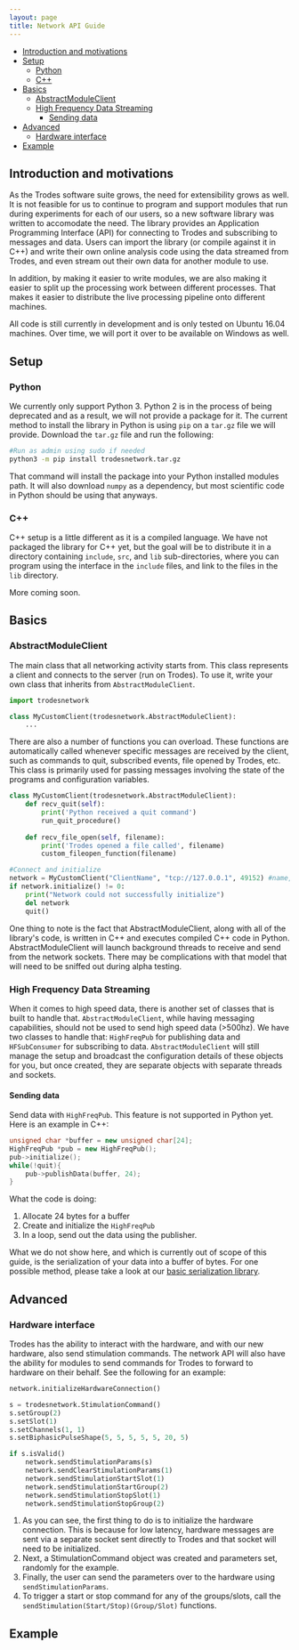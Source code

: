 ```yaml
---
layout: page
title: Network API Guide
---
```


- [Introduction and motivations](#introduction-and-motivations)
- [Setup](#setup)
    - [Python](#python)
    - [C++](#c)
- [Basics](#basics)
    - [AbstractModuleClient](#abstractmoduleclient)
    - [High Frequency Data Streaming](#high-frequency-data-streaming)
        - [Sending data](#sending-data)
- [Advanced](#advanced)
    - [Hardware interface](#hardware-interface)
- [Example](#example)

## Introduction and motivations

As the Trodes software suite grows, the need for extensibility grows as well. It is not feasible for us to continue to program and support modules that run during experiments for each of our users, so a new software library was written to accomodate the need. The library provides an Application Programming Interface (API) for connecting to Trodes and subscribing to messages and data. Users can import the library (or compile against it in C++) and write their own online analysis code using the data streamed from Trodes, and even stream out their own data for another module to use. 

In addition, by making it easier to write modules, we are also making it easier to split up the processing work between different processes. That makes it easier to distribute the live processing pipeline onto different machines.

All code is still currently in development and is only tested on Ubuntu 16.04 machines. Over time, we will port it over to be available on Windows as well.

## Setup

### Python

We currently only support Python 3. Python 2 is in the process of being deprecated and as a result, we will not provide a package for it. The current method to install the library in Python is using `pip` on a `tar.gz` file we will provide. Download the `tar.gz` file and run the following: 

```bash
#Run as admin using sudo if needed
python3 -m pip install trodesnetwork.tar.gz 
```

That command will install the package into your Python installed modules path. It will also download `numpy` as a dependency, but most scientific code in Python should be using that anyways.

### C++

C++ setup is a little different as it is a compiled language. We have not packaged the library for C++ yet, but the goal will be to distribute it in a directory containing `include`, `src`, and `lib` sub-directories, where you can program using the interface in the `include` files, and link to the files in the `lib` directory.

More coming soon.

## Basics

### AbstractModuleClient

The main class that all networking activity starts from. This class represents a client and connects to the server (run on Trodes). To use it, write your own class that inherits from `AbstractModuleClient`.

```python
import trodesnetwork

class MyCustomClient(trodesnetwork.AbstractModuleClient):
    ... 
```

There are also a number of functions you can overload. These functions are automatically called whenever specific messages are received by the client, such as commands to quit, subscribed events, file opened by Trodes, etc. This class is primarily used for passing messages involving the state of the programs and configuration variables.

```python
class MyCustomClient(trodesnetwork.AbstractModuleClient):
    def recv_quit(self):
        print('Python received a quit command')
        run_quit_procedure()
    
    def recv_file_open(self, filename):
        print('Trodes opened a file called', filename)
        custom_fileopen_function(filename)

#Connect and initialize
network = MyCustomClient("ClientName", "tcp://127.0.0.1", 49152) #name, address, port
if network.initialize() != 0:
    print("Network could not successfully initialize")
    del network
    quit()

```

One thing to note is the fact that AbstractModuleClient, along with all of the library's code, is written in C++ and executes compiled C++ code in Python. AbstractModuleClient will launch background threads to receive and send from the network sockets. There may be complications with that model that will need to be sniffed out during alpha testing.

### High Frequency Data Streaming

When it comes to high speed data, there is another set of classes that is built to handle that. `AbstractModuleClient`, while having messaging capabilities, should not be used to send high speed data (>500hz). We have two classes to handle that: `HighFreqPub` for publishing data and `HFSubConsumer` for subscribing to data. `AbstractModuleClient` will still manage the setup and broadcast the configuration details of these objects for you, but once created, they are separate objects with separate threads and sockets.

#### Sending data

Send data with `HighFreqPub`. This feature is not supported in Python yet. Here is an example in C++: 

```cpp
unsigned char *buffer = new unsigned char[24];
HighFreqPub *pub = new HighFreqPub();
pub->initialize();
while(!quit){
    pub->publishData(buffer, 24);
}
```

What the code is doing:

1. Allocate 24 bytes for a buffer
2. Create and initialize the `HighFreqPub`
3. In a loop, send out the data using the publisher.

What we do not show here, and which is currently out of scope of this guide, is the serialization of your data into a buffer of bytes. For one possible method, please take a look at our [basic serialization library](https://github.com/spikeGadgets/Seriallib).

## Advanced

### Hardware interface

Trodes has the ability to interact with the hardware, and with our new hardware, also send stimulation commands. The network API will also have the ability for modules to send commands for Trodes to forward to hardware on their behalf. See the following for an example: 

```python
network.initializeHardwareConnection()

s = trodesnetwork.StimulationCommand()
s.setGroup(2)
s.setSlot(1)
s.setChannels(1, 1)
s.setBiphasicPulseShape(5, 5, 5, 5, 5, 20, 5)

if s.isValid()
    network.sendStimulationParams(s)
    network.sendClearStimulationParams(1)
    network.sendStimulationStartSlot(1)
    network.sendStimulationStartGroup(2)
    network.sendStimulationStopSlot(1)
    network.sendStimulationStopGroup(2)
```

1. As you can see, the first thing to do is to initialize the hardware connection. This is because for low latency, hardware messages are sent via a separate socket sent directly to Trodes and that socket will need to be initialized. 
2. Next, a StimulationCommand object was created and parameters set, randomly for the example.
3. Finally, the user can send the parameters over to the hardware using `sendStimulationParams`. 
4. To trigger a start or stop command for any of the groups/slots, call the `sendStimulation(Start/Stop)(Group/Slot)` functions.

## Example
